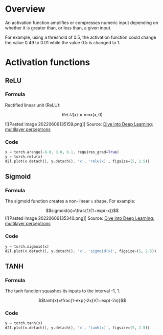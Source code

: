 # Overview
An activation function amplifies or compresses numeric input depending on whether it is greater than, or less than, a given input.

For example, using a threshold of 0.5, the activation function could change the value 0.49 to 0.01 while the value 0.5 is changed to 1.

# Activation functions
## ReLU
### Formula
Rectified linear unit (ReLU):

$$ReLU(x)=max(x,0)$$

![[Pasted image 20220606135159.png]]
Source: [Dive into Deep Learning; multilayer perceptrons](https://d2l.ai/chapter_multilayer-perceptrons/mlp.html)

### Code
```python
x = torch.arange(-8.0, 8.0, 0.1, requires_grad=True)
y = torch.relu(x)
d2l.plot(x.detach(), y.detach(), 'x', 'relu(x)', figsize=(5, 2.5))
```

## Sigmoid
### Formula
The sigmoid function creates a non-linear `s` shape. For example:

$$sigmoid(x)=\frac{1}{1+exp(-x)}$$
![[Pasted image 20220606135340.png]]
Source: [Dive into Deep Learning; multilayer perceptrons](https://d2l.ai/chapter_multilayer-perceptrons/mlp.html)

### Code
```python
y = torch.sigmoid(x)
d2l.plot(x.detach(), y.detach(), 'x', 'sigmoid(x)', figsize=(5, 2.5))
```

## TANH
### Formula
The tanh function squashes its inputs to the interval -1, 1.

$$tanh(x)=\frac{1-exp(-2x)}{1+exp(-2x)}$$

### Code
```python
y = torch.tanh(x)
d2l.plot(x.detach(), y.detach(), 'x', 'tanh(x)', figsize=(5, 2.5))

```

